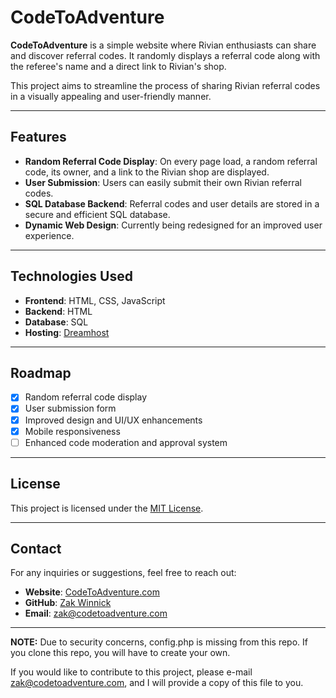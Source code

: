 # CodeToAdventure

**CodeToAdventure** is a simple website where Rivian enthusiasts can share and discover referral codes. It randomly displays a referral code along with the referee's name and a direct link to Rivian's shop.

This project aims to streamline the process of sharing Rivian referral codes in a visually appealing and user-friendly manner.

---

## Features

- **Random Referral Code Display**: On every page load, a random referral code, its owner, and a link to the Rivian shop are displayed.
- **User Submission**: Users can easily submit their own Rivian referral codes.
- **SQL Database Backend**: Referral codes and user details are stored in a secure and efficient SQL database.
- **Dynamic Web Design**: Currently being redesigned for an improved user experience.

---

## Technologies Used

- **Frontend**: HTML, CSS, JavaScript
- **Backend**: HTML
- **Database**: SQL
- **Hosting**: [Dreamhost](https://dreamhost.com)

---

## Roadmap

- [x] Random referral code display
- [x] User submission form
- [x] Improved design and UI/UX enhancements
- [x] Mobile responsiveness
- [ ] Enhanced code moderation and approval system

---

## License

This project is licensed under the [MIT License](LICENSE).

---

## Contact

For any inquiries or suggestions, feel free to reach out:

- **Website**: [CodeToAdventure.com](https://www.codetoadventure.com)
- **GitHub**: [Zak Winnick](https://github.com/ZakWinnick)
- **Email**: [zak@codetoadventure.com](mailto:zak@codetoadventure.com)

---

**NOTE:** Due to security concerns, config.php is missing from this repo. If you clone this repo, you will have to create your own. 

If you would like to contribute to this project, please e-mail [zak@codetoadventure.com](mailto:zak@codetoadventure.com), and I will provide a copy of this file to you.

